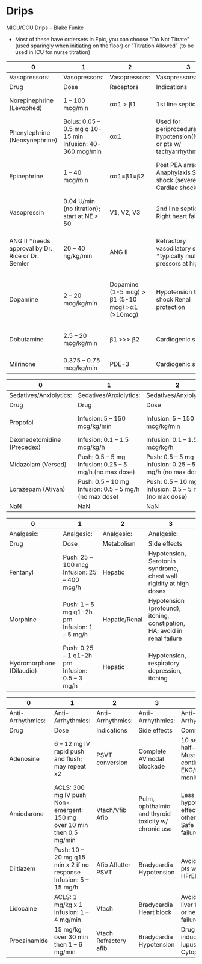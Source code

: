 # Drips

MICU/CCU Drips – Blake Funke

-   Most of these have ordersets in Epic, you can choose “Do Not
    Titrate” (used sparingly when initiating on the floor) or “Titration
    Allowed” (to be used in ICU for nurse titration)

| 0                                                 | 1                                                         | 2                                                 | 3                                                                         | 4                                                                           |
|---------------------------------------------------|-----------------------------------------------------------|---------------------------------------------------|---------------------------------------------------------------------------|-----------------------------------------------------------------------------|
| Vasopressors:                                     | Vasopressors:                                             | Vasopressors:                                     | Vasopressors:                                                             | Vasopressors:                                                               |
| Drug                                              | Dose                                                      | Receptors                                         | Indications                                                               | Considerations                                                              |
| Norepinephrine (Levophed)                         | 1 – 100 mcg/min                                           | αα1 \> β1                                         | 1st line septic shock                                                     | Peripheral ischemia, skin necrosis                                          |
| Phenylephrine (Neosynephrine)                     | Bolus: 0.05 – 0.5 mg q 10-15 min Infusion: 40-360 mcg/min | αα1                                               | Used for periprocedural hypotension(Neostick) or pts w/ tachyarrhythmias  | Reflex bradycardia Peripheral ischemia, skin necrosis                       |
| Epinephrine                                       | 1 – 40 mcg/min                                            | αα1=β1=β2                                         | Post PEA arrest Anaphylaxis Septic shock (severe) Cardiac shock           | Tachy-arrhythmias, Peripheral ischemia, skin necrosis                       |
| Vasopressin                                       | 0.04 U/min (no titration); start at NE \> 50              | V1, V2, V3                                        | 2nd line septic shock, Right heart failure                                | Hyponatremia Bradycardia                                                    |
| ANG II \*needs approval by Dr. Rice or Dr. Semler | 20 – 40 ng/kg/min                                         | ANG II                                            | Refractory vasodilatory shock \*typically multiple pressors at high doses | Thrombosis: pt MUST have chemical DVT ppx; contraindicated in heart failure |
| Dopamine                                          | 2 – 20 mcg/kg/min                                         | Dopamine (1-5 mcg) \> β1 (5-10 mcg) \>α1 (>10mcg) | Hypotension Cardiac shock Renal protection                                | Tachy-arrhythmias (↑ risk )) Peripheral ischemia, skin necrosis             |
| Dobutamine                                        | 2.5 – 20 mcg/kg/min                                       | β1 \>\>\> β2                                      | Cardiogenic shock                                                         | Vasodilation Hypotension Tachycardia Tachyphylaxis                          |
| Milrinone                                         | 0.375 – 0.75 mcg/kg/min                                   | PDE-3                                             | Cardiogenic shock                                                         | Hypotension Renally cleared                                                 |

| 0                          | 1                                                      | 2                                                      | 3                                   | 4                                   | 5                      | 6                      | 7                                                         |
|----------------------------|--------------------------------------------------------|--------------------------------------------------------|-------------------------------------|-------------------------------------|------------------------|------------------------|-----------------------------------------------------------|
| Sedatives/Anxiolytics:     | Sedatives/Anxiolytics:                                 | Sedatives/Anxiolytics:                                 | Sedatives/Anxiolytics:              | Sedatives/Anxiolytics:              | Sedatives/Anxiolytics: | Sedatives/Anxiolytics: | Sedatives/Anxiolytics:                                    |
| Drug                       | Drug                                                   | Dose                                                   | Dose                                | Class                               | Class                  | Metabolism             | Side Effects                                              |
| Propofol                   | Infusion: 5 – 150 mcg/kg/min                           | Infusion: 5 – 150 mcg/kg/min                           | General anesthetic (GABA R agonist) | General anesthetic (GABA R agonist) | Hepatic Renal (minor)  | Hepatic Renal (minor)  | Severe Hypotension bradycardia Propofol infusion syndrome |
| Dexmedetomidine (Precedex) | Infusion: 0.1 – 1.5 mcg/kg/h                           | Infusion: 0.1 – 1.5 mcg/kg/h                           | Central αα2 agonist                 | Central αα2 agonist                 | Hepatic                | Hepatic                | Hypotension Bradycardia                                   |
| Midazolam (Versed)         | Push: 0.5 – 5 mg Infusion: 0.25 – 5 mg/h (no max dose) | Push: 0.5 – 5 mg Infusion: 0.25 – 5 mg/h (no max dose) | Benzodiazepine                      | Benzodiazepine                      | Hepatic & Renal        | Hepatic & Renal        | Hypotension                                               |
| Lorazepam (Ativan)         | Push: 0.5 – 10 mg Infusion: 0.5 – 5 mg/h (no max dose) | Push: 0.5 – 10 mg Infusion: 0.5 – 5 mg/h (no max dose) | Benzodiazepine                      | Benzodiazepine                      | Hepatic                | Hepatic                | Hypotension Propylene glycol carrier - AG acidosis        |
| NaN                        | NaN                                                    | NaN                                                    | NaN                                 | NaN                                 | NaN                    | NaN                    | NaN                                                       |

| 0                        | 1                                               | 2             | 3                                                                         |
|--------------------------|-------------------------------------------------|---------------|---------------------------------------------------------------------------|
| Analgesic:               | Analgesic:                                      | Analgesic:    | Analgesic:                                                                |
| Drug                     | Dose                                            | Metabolism    | Side effects                                                              |
| Fentanyl                 | Push: 25 – 100 mcg Infusion: 25 – 400 mcg/h     | Hepatic       | Hypotension, Serotonin syndrome, chest wall rigidity at high doses        |
| Morphine                 | Push: 1 – 5 mg q1-2h prn Infusion: 1 – 5 mg/h   | Hepatic/Renal | Hypotension (profound), itching, constipation, HA; avoid in renal failure |
| Hydromorphone (Dilaudid) | Push: 0.25 – 1 q1-2h prn Infusion: 0.5 – 3 mg/h | Hepatic       | Hypotension, respiratory depression, itching                              |

| 0                 | 1                                                                     | 2                     | 3                                                    | 4                                                               |
|-------------------|-----------------------------------------------------------------------|-----------------------|------------------------------------------------------|-----------------------------------------------------------------|
| Anti-Arrhythmics: | Anti-Arrhythmics:                                                     | Anti-Arrhythmics:     | Anti-Arrhythmics:                                    | Anti-Arrhythmics:                                               |
| Drug              | Dose                                                                  | Indications           | Side effects                                         | Comments                                                        |
| Adenosine         | 6 – 12 mg IV rapid push and flush; may repeat x2                      | PSVT conversion       | Complete AV nodal blockade                           | 10 second half-life Must have continuous EKG/tele monitor       |
| Amiodarone        | ACLS: 300 mg IV push Non-emergent: 150 mg over 10 min then 0.5 mg/min | Vtach/Vfib Afib       | Pulm, ophthalmic and thyroid toxicity w/ chronic use | Less hypotensive effect than other agents Safe in heart failure |
| Diltiazem         | Push: 10 – 20 mg q15 min x 2 if no response Infusion: 5 – 15 mg/h     | Afib Aflutter PSVT    | Bradycardia Hypotension                              | Avoid use in pts with HFrEF                                     |
| Lidocaine         | ACLS: 1 mg/kg x 1 Infusion: 1 – 4 mg/min                              | Vtach                 | Bradycardia Heart block                              | Avoid use in liver failure or heart failure                     |
| Procainamide      | 15 mg/kg over 30 min then 1 – 6 mg/min                                | Vtach Refractory afib | Bradycardia Hypotension                              | Drug-induced lupus Cytopenias                                   |
